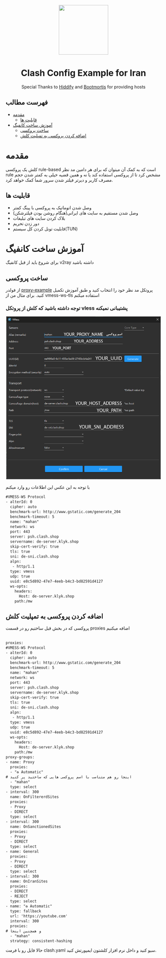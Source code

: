 <p align="center">
  <a href="https://github.com/mahanmi/iran-clash-example" target="_blank" rel="noopener noreferrer">
    <picture>
      <source media="(prefers-color-scheme: dark)" srcset="https://raw.githubusercontent.com/Dreamacro/clash/master/docs/logo.png">
      <img width="160" height="160" src="https://raw.githubusercontent.com/Dreamacro/clash/master/docs/logo.png">
    </picture>
  </a>
</p>
<h1 align="center"/>Clash Config Example for Iran</h1>

<p align="center">
    Special Thanks to <a href="https://github.com/hiddify/hiddify-config">Hiddify</a> and <a href="https://github.com/bootmortis/iran-hosted-domains">Bootmortis</a> for providing hosts
</p>

## فهرست مطالب
- [مقدمه](#مقدمه)
  - [قابلیت ها](#قابلیت-ها)
- [آموزش ساخت کانفیگ](#آموزش-ساخت-کانفیگ)
  - [ساخت پروکسی](#ساخت-پروکسی)
  - [اضافه کردن پروکسی به تمپلیت کلش](#اضافه-کردن-پروکسی-به-تمپلیت-کلش)


# مقدمه
کلش یک پروکسی rule-based است که به کمک آن میتوان که برای هر دامین مد نظر rule مشخص کرد تا از پروکسی استفاده کند یا نه و همین قضیه خیلی به کمتر شدن حجم مصرف کاربر و دیرتر فیلتر شدن سرور شما کمک خواهد کرد.

## قابلیت ها
- وصل شدن اتوماتیک به پروکسی با پینگ کمتر
- وصل شدن مستقیم به سایت های ایرانی(هنگام روشن بودن فیلترشکن)
- بلاک کردن سایت های تبلیغات
- دور زدن تحریم
- قابلیت تونل کردن کل سیستم(TUN)

# آموزش ساخت کانفیگ
برای شروع باید از قبل کانفیگ v2ray داشته باشید
## ساخت پروکسی
از فولدر [proxy-example](https://github.com/mahanmi/iran-clash-example/tree/main/example/proxy-example) پروتکل مد نظر خود را انتخاب کنید و طبق آموزش تکمیل کنید.
برای مثال من از vmess-ws-tls  استفاده میکنم

<h3>توجه داشته باشید که کلش از پروتکل vless پشتیبانی نمیکنه</h6>
<p align="center">
  <a href="https://github.com/mahanmi/iran-clash-example" target="_blank" rel="noopener noreferrer">
    <picture>
      <source media="(prefers-color-scheme: dark)" srcset="https://raw.githubusercontent.com/mahanmi/iran-clash-example/main/.github/images/image%20copy.png">
      <img width="500" height="524" src="https://raw.githubusercontent.com/mahanmi/iran-clash-example/main/.github/images/image%20copy.png">
    </picture>
  </a>
</p>

با توجه به این عکس این اطلاعات رو وارد میکنم

```
#VMESS-WS Protocol
- alterId: 0
  cipher: auto
  benchmark-url: http://www.gstatic.com/generate_204
  benchmark-timeout: 5
  name: "mahan"
  network: ws
  port: 443
  server: psh.clash.shop
  servername: de-server.klyk.shop
  skip-cert-verify: true
  tls: true
  sni: de-sni.clash.shop
  alpn:
   - http/1.1
  type: vmess
  udp: true
  uuid: e8c5d892-47e7-4eeb-b4c3-bd82591d4127
  ws-opts:
    headers:
      Host: de-server.klyk.shop
    path:/mw
```
## اضافه کردن پروکسی به تمپلیت کلش
پروکسی که در بخش قبل ساختیم رو در قسمت proxies اضافه میکنیم
```

proxies:
#VMESS-WS Protocol
- alterId: 0
  cipher: auto
  benchmark-url: http://www.gstatic.com/generate_204
  benchmark-timeout: 5
  name: "mahan"
  network: ws
  port: 443
  server: psh.clash.shop
  servername: de-server.klyk.shop
  skip-cert-verify: true
  tls: true
  sni: de-sni.clash.shop
  alpn:
   - http/1.1
  type: vmess
  udp: true
  uuid: e8c5d892-47e7-4eeb-b4c3-bd82591d4127
  ws-opts:
    headers:
      Host: de-server.klyk.shop
    path:/mw
proxy-groups:
- name: Proxy
  proxies:
  - "♻️ Automatic"
# اینجا رو هم متناسب با اسم پروکسی هایی که ساختید پر کنید
  - "mahan"
  type: select
- interval: 300
  name: OnFiltererdSites
  proxies:
  - Proxy
  - DIRECT
  type: select
- interval: 300
  name: OnSanctionedSites
  proxies:
  - Proxy
  - DIRECT
  type: select
- name: General
  proxies:
  - Proxy
  - DIRECT
  type: select
- interval: 300
  name: OnIranSites
  proxies:
  - DIRECT
  - REJECT
  type: select
- name: "♻️ Automatic"
  type: fallback
  url: 'https://youtube.com'
  interval: 300
  proxies:
# و همچنین اینجا
  - "mahan"
  strategy: consistent-hashing
```
حالا فایل رو با فرمت clash.yaml سیو کنید و داخل نرم افزار کلشتون ایمپورتش کنید.

